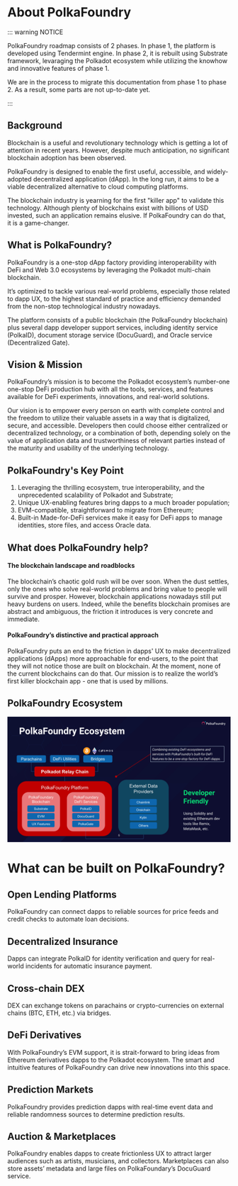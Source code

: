 # About PolkaFoundry

::: warning NOTICE

PolkaFoundry roadmap consists of 2 phases. In phase 1, the platform is developed using Tendermint engine. In phase 2, it is rebuilt using Substrate framework, levaraging the Polkadot ecosystem while utilizing the knowhow and innovative features of phase 1.

We are in the process to migrate this documentation from phase 1 to phase 2. As a result, some parts are not up-to-date yet.

:::

## Background

Blockchain is a useful and revolutionary technology which is getting a lot of attention in recent years. However, despite much anticipation, no significant blockchain adoption has been observed. 

PolkaFoundry is designed to enable the first useful, accessible, and widely-adopted decentralized application (dApp). In the long run, it aims to be a viable decentralized alternative to cloud computing platforms. 
 
The blockchain industry is yearning for the first "killer app" to validate this technology. Although plenty of blockchains exist with billions of USD invested, such an application remains elusive. If PolkaFoundry can do that, it is a game-changer. 

## What is PolkaFoundry?

PolkaFoundry is a one-stop dApp factory providing interoperability with DeFi and Web 3.0 ecosystems by leveraging the Polkadot multi-chain blockchain.

It’s optimized to tackle various real-world problems, especially those related to dapp UX, to the highest standard of practice and efficiency demanded from the non-stop technological industry nowadays.

The platform consists of a public blockchain (the PolkaFoundry blockchain) plus several dapp developer support services, including identity service (PolkaID), document storage service (DocuGuard), and Oracle service (Decentralized Gate).

## Vision & Mission

PolkaFoundry’s mission is to become the Polkadot ecosystem’s number-one one-stop DeFi production hub with all the tools, services, and features available for DeFi experiments, innovations, and real-world solutions.

Our vision is to empower every person on earth with complete control and the freedom to utilize their valuable assets in a way that is digitalized, secure, and accessible. Developers then could choose either centralized or decentralized technology, or a combination of both, depending solely on the value of application data and trustworthiness of relevant parties instead of the maturity and usability of the underlying technology.

## PolkaFoundry's Key Point

1. Leveraging the thrilling ecosystem, true interoperability, and the unprecedented scalability of Polkadot and Substrate;
2. Unique UX-enabling features bring dapps to a much broader population;
3. EVM-compatible, straightforward to migrate from Ethereum;
4. Built-in Made-for-DeFi services make it easy for DeFi apps to manage identities, store files, and access Oracle data.

## What does PolkaFoundry help?

#### The blockchain landscape and roadblocks

The blockchain’s chaotic gold rush will be over soon. When the dust settles, only the ones who solve real-world problems and bring value to people will survive and prosper. However, blockchain applications nowadays still put heavy burdens on users. Indeed, while the benefits blockchain promises are abstract and ambiguous, the friction it introduces is very concrete and immediate.

#### PolkaFoundry’s distinctive and practical approach

PolkaFoundry puts an end to the friction in dapps' UX to make decentralized applications (dApps) more approachable for end-users, to the point that they will not notice those are built on blockchain. At the moment, none of the current blockchains can do that. Our mission is to realize the world’s first killer blockchain app - one that is used by millions.

## PolkaFoundry Ecosystem
![PolkaFoundry Ecosystem](./ecosystem.jpg)

# What can be built on PolkaFoundry?

## Open Lending Platforms
PolkaFoundry can connect dapps to reliable sources for price feeds and credit checks to automate loan decisions.

## Decentralized Insurance
Dapps can integrate PolkaID for identity verification and query for real-world incidents for automatic insurance payment.

## Cross-chain DEX
DEX can exchange tokens on parachains or crypto-currencies on external chains (BTC, ETH, etc.) via bridges.

## DeFi Derivatives
With PolkaFoundry’s EVM support, it is strait-forward to bring ideas from Ethereum derivatives dapps to the Polkadot ecosystem. The smart and intuitive features of PolkaFoundry can drive new innovations into this space.

## Prediction Markets
PolkaFoundry provides prediction dapps with real-time event data and reliable randomness sources to determine prediction results.

## Auction & Marketplaces
PolkaFoundry enables dapps to create frictionless UX to attract larger audiences such as artists, musicians, and collectors. Marketplaces can also store assets’ metadata and large files on PolkaFoundary’s DocuGuard service.

